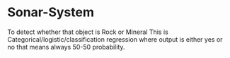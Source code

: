 # Sonar-System
To detect whether that object is Rock or Mineral 
This is Categorical/logistic/classification regression where output is either yes or no that means always 50-50 probability.
